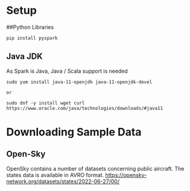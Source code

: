 # Setup

##Python Libraries

```
pip install pyspark
```

## Java JDK
As Spark is Java, Java / Scala support is needed
```
sudo yum install java-11-openjdk java-11-openjdk-devel

or

sudo dnf -y install wget curl
https://www.oracle.com/java/technologies/downloads/#java11
```
# Downloading Sample Data
## Open-Sky
OpenSky contains a number of datasets concerning public aircraft.  The states data is available in AVRO format.
https://opensky-network.org/datasets/states/2022-06-27/00/
